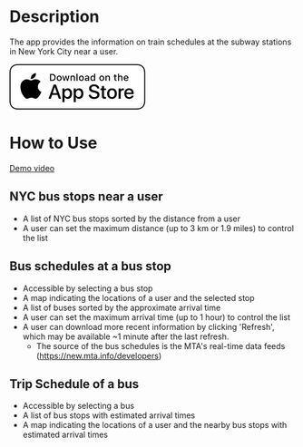# Description

The app provides the information on train schedules at the subway stations in New York City near a user.

[<img src="./docs/assets/images/App_Store_Badge.svg">](https://apps.apple.com/app/nyc-buses-near-me/id1665731412)

# How to Use

[Demo video](https://www.youtube.com/watch?v=aqaZNByjI2c)

## NYC bus stops near a user
  - A list of NYC bus stops sorted by the distance from a user
  - A user can set the maximum distance (up to 3 km or 1.9 miles) to control the list

## Bus schedules at a bus stop
  - Accessible by selecting a bus stop
  - A map indicating the locations of a user and the selected stop
  - A list of buses sorted by the approximate arrival time
  - A user can set the maximum arrival time (up to 1 hour) to control the list
  - A user can download more recent information by clicking 'Refresh', which may be available ~1 minute after the last refresh.
    * The source of the bus schedules is the MTA's real-time data feeds (https://new.mta.info/developers)
  
## Trip Schedule of a bus
  - Accessible by selecting a bus
  - A list of bus stops with estimated arrival times
  - A map indicating the locations of a user and the nearby bus stops with estimated arrival times
